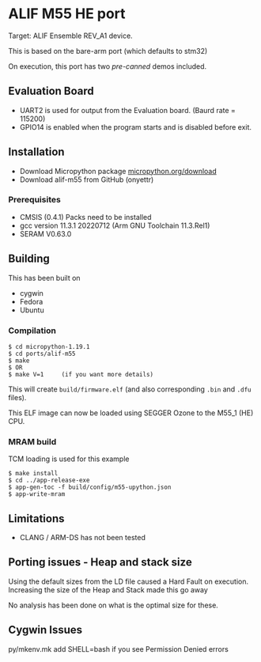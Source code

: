 ALIF M55 HE port
=================
Target: ALIF Ensemble REV_A1 device.

This is based on the bare-arm port (which defaults to stm32)

On execution, this port has two *pre-canned* demos included. 

## Evaluation Board
- UART2 is used for output from the Evaluation board. (Baurd rate = 115200)
- GPIO14 is enabled when the program starts and is disabled before exit. 

## Installation

- Download Micropython package [micropython.org/download](https://micropython.org/download/micropython-1.19.1.tar.xz)
- Download alif-m55 from GitHub (onyettr)

### Prerequisites
- CMSIS (0.4.1) Packs need to be installed
- gcc version 11.3.1 20220712 (Arm GNU Toolchain 11.3.Rel1)
- SERAM V0.63.0

## Building
This has been built on
- cygwin
- Fedora
- Ubuntu

### Compilation
```
$ cd micropython-1.19.1
$ cd ports/alif-m55
$ make 
$ OR
$ make V=1     (if you want more details)
```
This will create `build/firmware.elf` (and also corresponding `.bin` and `.dfu` files). 

This ELF image can now be loaded using SEGGER Ozone to the M55_1 (HE) CPU. 

### MRAM build
TCM loading is used for this example

```
$ make install
$ cd ../app-release-exe
$ app-gen-toc -f build/config/m55-upython.json
$ app-write-mram 
```

## Limitations
- CLANG / ARM-DS has not been tested

## Porting issues - Heap and stack size
Using the default sizes from the LD file caused a Hard Fault on execution. Increasing the size of the Heap and Stack made this go away 

No analysis has been done on what is the optimal size for these. 

## Cygwin Issues
py/mkenv.mk add SHELL=bash if you see Permission Denied errors
